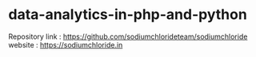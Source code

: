 # data-analytics-in-php-and-python
Repository link : https://github.com/sodiumchlorideteam/sodiumchloride <br/>
website : https://sodiumchloride.in

